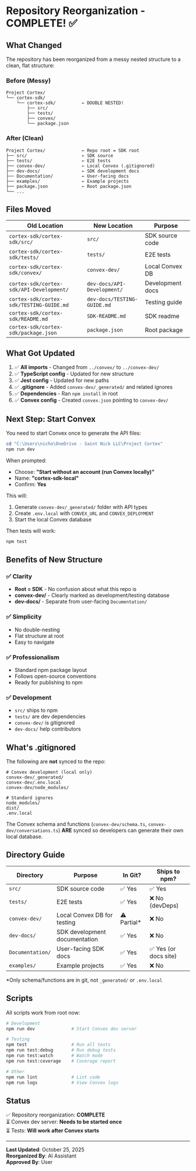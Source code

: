 # Repository Reorganization - COMPLETE! ✅

## What Changed

The repository has been reorganized from a messy nested structure to a clean, flat structure:

### Before (Messy)
```
Project Cortex/
└── cortex-sdk/
    └── cortex-sdk/          ← DOUBLE NESTED!
        ├── src/
        ├── tests/
        ├── convex/
        └── package.json
```

### After (Clean)
```
Project Cortex/              ← Repo root = SDK root
├── src/                     ← SDK source
├── tests/                   ← E2E tests
├── convex-dev/              ← Local Convex (.gitignored)
├── dev-docs/                ← SDK development docs
├── Documentation/           ← User-facing docs
├── examples/                ← Example projects
├── package.json             ← Root package.json
└── ...
```

## Files Moved

| Old Location | New Location | Purpose |
|--------------|--------------|---------|
| `cortex-sdk/cortex-sdk/src/` | `src/` | SDK source code |
| `cortex-sdk/cortex-sdk/tests/` | `tests/` | E2E tests |
| `cortex-sdk/cortex-sdk/convex/` | `convex-dev/` | Local Convex DB |
| `cortex-sdk/cortex-sdk/API-Development/` | `dev-docs/API-Development/` | Development docs |
| `cortex-sdk/cortex-sdk/TESTING-GUIDE.md` | `dev-docs/TESTING-GUIDE.md` | Testing guide |
| `cortex-sdk/cortex-sdk/README.md` | `SDK-README.md` | SDK readme |
| `cortex-sdk/cortex-sdk/package.json` | `package.json` | Root package |

## What Got Updated

1. ✅ **All imports** - Changed from `../convex/` to `../convex-dev/`
2. ✅ **TypeScript config** - Updated for new structure
3. ✅ **Jest config** - Updated for new paths
4. ✅ **.gitignore** - Added `convex-dev/_generated/` and related ignores
5. ✅ **Dependencies** - Ran `npm install` in root
6. ✅ **Convex config** - Created `convex.json` pointing to `convex-dev/`

## Next Step: Start Convex

You need to start Convex once to generate the API files:

```powershell
cd "C:\Users\nicho\OneDrive - Saint Nick LLC\Project Cortex"
npm run dev
```

When prompted:
- Choose: **"Start without an account (run Convex locally)"**
- Name: **"cortex-sdk-local"**
- Confirm: **Yes**

This will:
1. Generate `convex-dev/_generated/` folder with API types
2. Create `.env.local` with `CONVEX_URL` and `CONVEX_DEPLOYMENT`
3. Start the local Convex database

Then tests will work:
```powershell
npm test
```

## Benefits of New Structure

### ✅ Clarity
- **Root = SDK** - No confusion about what this repo is
- **convex-dev/** - Clearly marked as development/testing database
- **dev-docs/** - Separate from user-facing `Documentation/`

### ✅ Simplicity
- No double-nesting
- Flat structure at root
- Easy to navigate

### ✅ Professionalism
- Standard npm package layout
- Follows open-source conventions
- Ready for publishing to npm

### ✅ Development
- `src/` ships to npm
- `tests/` are dev dependencies
- `convex-dev/` is gitignored
- `dev-docs/` help contributors

## What's .gitignored

The following are **not** synced to the repo:

```gitignore
# Convex development (local only)
convex-dev/_generated/
convex-dev/.env.local
convex-dev/node_modules/

# Standard ignores
node_modules/
dist/
.env.local
```

The Convex schema and functions (`convex-dev/schema.ts`, `convex-dev/conversations.ts`) **ARE** synced so developers can generate their own local database.

## Directory Guide

| Directory | Purpose | In Git? | Ships to npm? |
|-----------|---------|---------|---------------|
| `src/` | SDK source code | ✅ Yes | ✅ Yes |
| `tests/` | E2E tests | ✅ Yes | ❌ No (devDeps) |
| `convex-dev/` | Local Convex DB for testing | ⚠️ Partial* | ❌ No |
| `dev-docs/` | SDK development documentation | ✅ Yes | ❌ No |
| `Documentation/` | User-facing SDK docs | ✅ Yes | ✅ Yes (or docs site) |
| `examples/` | Example projects | ✅ Yes | ❌ No |

*Only schema/functions are in git, not `_generated/` or `.env.local`

## Scripts

All scripts work from root now:

```bash
# Development
npm run dev              # Start Convex dev server

# Testing
npm test                 # Run all tests
npm run test:debug       # Run debug tests
npm run test:watch       # Watch mode
npm run test:coverage    # Coverage report

# Other
npm run lint             # Lint code
npm run logs             # View Convex logs
```

## Status

✅ Repository reorganization: **COMPLETE**  
⏳ Convex dev server: **Needs to be started once**  
⏳ Tests: **Will work after Convex starts**

---

**Last Updated**: October 25, 2025  
**Reorganized By**: AI Assistant  
**Approved By**: User

